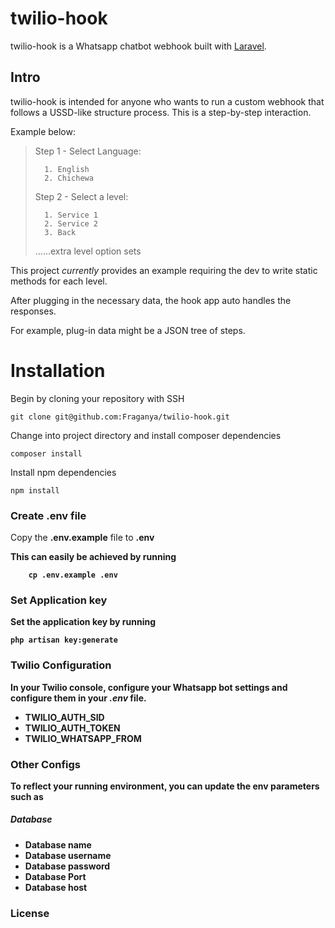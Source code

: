 
# twilio-hook

 twilio-hook is a Whatsapp chatbot webhook built with [Laravel](https://laravel.com/).
## Intro

twilio-hook is intended for anyone who wants to run a custom webhook that follows a USSD-like structure
process. This is a step-by-step interaction.

 Example below:

> Step 1 - Select Language:
>
>       1. English
>       2. Chichewa
>
> Step 2 - Select a level:
>   
>       1. Service 1
>       2. Service 2
>       3. Back
>
> ......extra level option sets


This project *currently* provides an example requiring the dev to
write static methods for each level.

After plugging in the necessary data, the hook app auto handles the responses.

For example, plug-in data might be a JSON tree of  steps.


# Installation

 Begin by cloning your repository with SSH
```
git clone git@github.com:Fraganya/twilio-hook.git
```


Change into project directory and install composer dependencies
```
composer install
```

Install npm dependencies
```
npm install
```


### Create .env file
Copy the <b>.env.example</b> file to <b>.env<b>

This can easily be achieved by running
```
    cp .env.example .env
```

### Set Application key

Set the application key by running
```
php artisan key:generate
```

### Twilio Configuration

In your Twilio console, configure your Whatsapp bot settings and configure them in your
*.env* file.

- TWILIO_AUTH_SID
- TWILIO_AUTH_TOKEN
- TWILIO_WHATSAPP_FROM


### Other Configs

To reflect your running environment, you can update the env parameters such as

##### Database

- Database name
- Database username
- Database password
- Database Port
- Database host

### License
